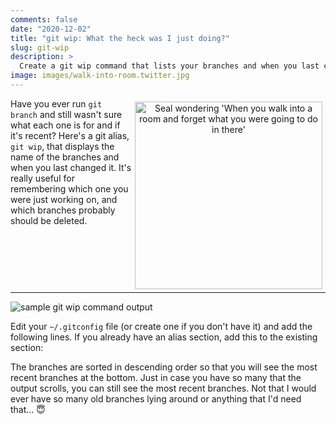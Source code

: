 ```yaml
---
comments: false
date: "2020-12-02"
title: "git wip: What the heck was I just doing?"
slug: git-wip
description: >
  Create a git wip command that lists your branches and when you last changed them.
image: images/walk-into-room.twitter.jpg
---
```


<figure style="text-align: center; float: right; margin: 5px">
  <img src="/images/walk-into-room.jpg" width="300" alt="Seal wondering 'When you walk into a room and forget what you were going to do in there'" />
</figure>

Have you ever run `git branch` and still wasn't sure what each one is for and if
it's recent? Here's a git alias, `git wip`, that displays the name of the
branches and when you last changed it. It's really useful for remembering which
one you were just working on, and which branches probably should be deleted.

<hr style="clear: both;" />

![sample git wip command output](/images/git-wip.png)

Edit your `~/.gitconfig` file (or create one if you don't have it) and add the
following lines. If you already have an alias section, add this to the existing
section:

<script src="https://gist.github.com/carolynvs/c9357f45b6230cc8c3b302e83e3961a0.js"></script>

The branches are sorted in descending order so that you will see the most recent
branches at the bottom. Just in case you have so many that the output scrolls,
you can still see the most recent branches. Not that I would ever have so many
old branches lying around or anything that I'd need that... 😇

